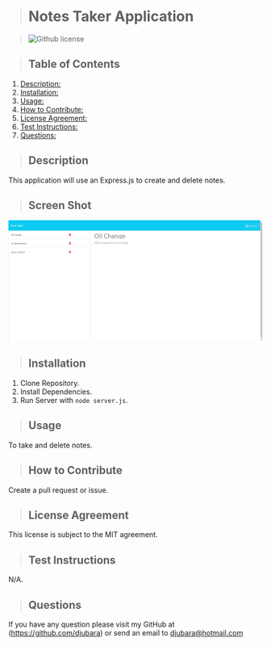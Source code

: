 
  > # Notes Taker Application

  > ![Github license](https://img.shields.io/badge/license-MIT-blue.svg)

  > ## Table of Contents

  1. [Description:](#description)
  2. [Installation:](#installation)
  3. [Usage:](#usage)
  4. [How to Contribute:](#how-to-contribute)
  5. [License Agreement:](#license-agreement)
  6. [Test Instructions:](#test-instructions)
  7. [Questions:](#questions)

  > ## Description

  This application will use an Express.js to create and delete notes.

  > ## Screen Shot

  ![image](https://github.com/djubara/Challenge-11-Express-js-Notes-Taker-Dia-Jubara/blob/main/lib/public/assets/img/NotesTaker-ScreenShot.png?raw=true)

  > ## Installation

  1. Clone Repository.
  2. Install Dependencies.
  3. Run Server with `node server.js`.

  > ## Usage

  To take and delete notes.
  
  > ## How to Contribute

  Create a pull request or issue.
  
  > ## License Agreement

 This license is subject to the MIT agreement.

  > ## Test Instructions

  N/A.
  
  > ## Questions

  If you have any question please visit my GitHub at (<https://github.com/djubara>) or send an email to <djubara@hotmail.com>
